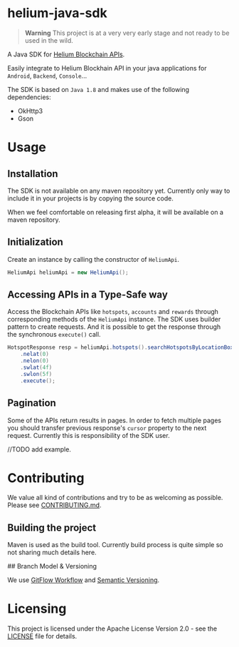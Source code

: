 # helium-java-sdk

> **Warning**
> This project is at a very very early stage and not ready to be used in the wild.

A Java SDK for [Helium Blockchain APIs](https://docs.helium.com/api/blockchain/introduction/). 

Easily integrate to Helium Blockhain API in your java applications for `Android`, `Backend`, `Console`...

The SDK is based on `Java 1.8` and makes use of the following dependencies:

* OkHttp3
* Gson

# Usage

## Installation

The SDK is not available on any maven repository yet. Currently only way to include it in your projects is by copying the source code. 

When we feel comfortable on releasing first alpha, it will be available on a maven repository.

## Initialization

Create an instance by calling the constructor of `HeliumApi`.

```java
HeliumApi heliumApi = new HeliumApi();
```

## Accessing APIs in a Type-Safe way

Access the Blockchain APIs like `hotspots`, `accounts` and `rewards` through corresponding methods of the `HeliumApi` instance. The SDK uses builder pattern to create requests. And it is possible to get the response through the synchronous `execute()` call.

```java
HotspotResponse resp = heliumApi.hotspots().searchHotspotsByLocationBox()
    .nelat(0)
    .nelon(0)
    .swlat(4f)
    .swlon(5f)
    .execute();
```

## Pagination

Some of the APIs return results in pages. In order to fetch multiple pages you should transfer previous response's `cursor` property to the next request. Currently this is responsibility of the SDK user. 

//TODO add example.

# Contributing

We value all kind of contributions and try to be as welcoming as possible. Please see [CONTRIBUTING.md](CONTRIBUTING.md).

## Building the project

Maven is used as the build tool. Currently build process is quite simple so not sharing much details here.

## Branch Model & Versioning

We use [GitFlow Workflow](https://nvie.com/posts/a-successful-git-branching-model/) and [Semantic Versioning](https://semver.org/).


# Licensing

This project is licensed under the Apache License Version 2.0 - see the [LICENSE](LICENSE) file for details.


